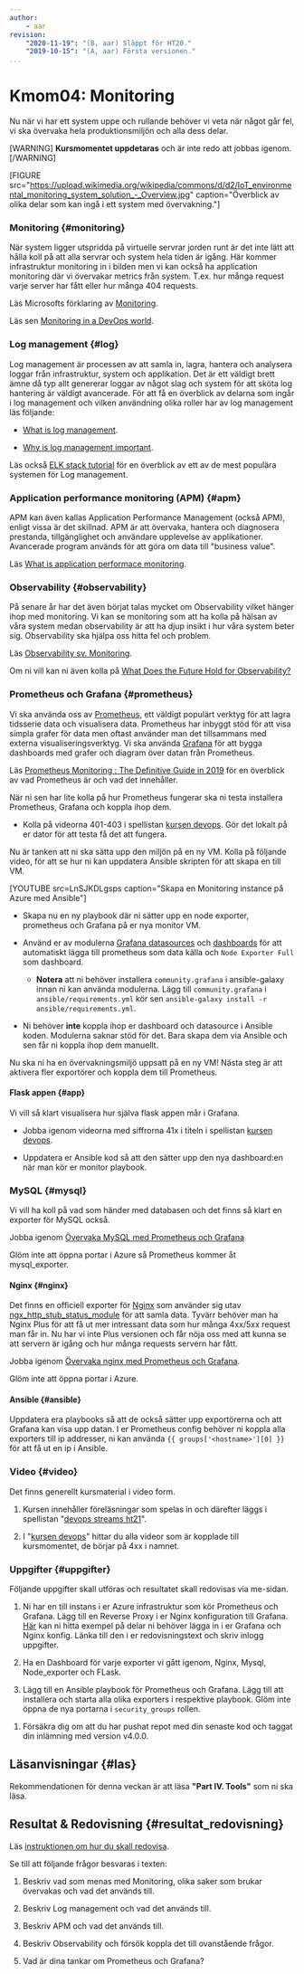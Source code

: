 ```yaml
---
author:
    - aar
revision:
    "2020-11-19": "(B, aar) Släppt för HT20."
    "2019-10-15": "(A, aar) Första versionen."
...
```

Kmom04: Monitoring
==================================

Nu när vi har ett system uppe och rullande behöver vi veta när något går fel, vi ska övervaka hela produktionsmiljön och alla dess delar.

<!-- more -->

[WARNING]
**Kursmomentet uppdetaras** och är inte redo att jobbas igenom.
[/WARNING]

[FIGURE src="https://upload.wikimedia.org/wikipedia/commons/d/d2/IoT_environmental_monitoring_system_solution_-_Overview.jpg" caption="Överblick av olika delar som kan ingå i ett system med övervakning."]



<!-- https://old.reddit.com/r/devops/comments/afqye3/whats_your_monitoring_and_alerting_stack_look_like/
https://itnext.io/deploy-elk-stack-in-docker-to-monitor-containers-c647d7e2bfcd
 -->
 
<!-- Elastic stack
https://logz.io/blog/10-elasticsearch-concepts/
https://github.com/nickjj/ansible-docker
https://www.guru99.com/elk-stack-tutorial.html
    Ny instance med t2.small
    Ny SG
    RP i LB nod för ELK
    Installera Beats på övriga instancer
    +1 app instance?
    Om de kör provision igen för att bara få upp ELK kommer det även starta upp en till av varje annan!!
    load balancer - https://galaxy.ansible.com/entercloudsuite/filebeat
        https -> http, enabled -> started?
    galaxy https://blog.ktz.me/getting-started-with-ansible-galaxy/
 -->


### Monitoring {#monitoring}

När system ligger utspridda på virtuelle servrar jorden runt är det inte lätt att hålla koll på att alla servrar och system hela tiden är igång. Här kommer infrastruktur monitoring in i bilden men vi kan också ha application monitoring där vi övervakar metrics från system. T.ex. hur många request varje server har fått eller hur många 404 requests.

Läs Microsofts förklaring av [Monitoring](https://docs.microsoft.com/en-us/azure/devops/learn/what-is-monitoring).

Läs sen [Monitoring in a DevOps world](https://queue.acm.org/detail.cfm?id=3178371).



### Log management {#log}

Log management är processen av att samla in, lagra, hantera och analysera loggar från infrastruktur, system och applikation. Det är ett väldigt brett ämne då typ allt genererar loggar av något slag och system för att sköta log hantering är väldigt avancerade. För att få en överblick av delarna som ingår i log management och vilken användning olika roller har av log management läs följande:

- [What is log management](https://www.tripwire.com/state-of-security/security-data-protection/security-controls/what-is-log-management/).

- [Why is log management important](https://www.graylog.org/post/why-is-log-management-important).

Läs också [ELK stack tutorial](https://www.guru99.com/elk-stack-tutorial.html) för en överblick av ett av de mest populära systemen för Log management.



### Application performance monitoring (APM) {#apm}

APM kan även kallas Application Performance Management (också APM), enligt vissa är det skillnad. APM är att övervaka, hantera och diagnosera prestanda, tillgänglighet och användare upplevelse av applikationer. Avancerade program används för att göra om data till "business value".

Läs [What is application performace monitoring](https://www.eginnovations.com/blog/what-is-application-performance-monitoring/).



### Observability {#observability}

På senare år har det även börjat talas mycket om Observability vilket hänger ihop med monitoring. Vi kan se monitoring som att ha kolla på hälsan av våra system medan observability är att ha djup insikt i hur våra system beter sig. Observability ska hjälpa oss hitta fel och problem.

Läs [Observability sv. Monitoring](https://dzone.com/articles/observability-vs-monitoring).

Om ni vill kan ni även kolla på [What Does the Future Hold for Observability?](https://www.youtube.com/watch?v=MkSdvPdS1oA)



### Prometheus och Grafana {#prometheus}

Vi ska använda oss av [Prometheus](https://prometheus.io/), ett väldigt populärt verktyg för att lagra tidsserie data och visualisera data. Prometheus har inbyggt stöd för att visa simpla grafer för data men oftast använder man det tillsammans med externa visualiseringsverktyg. Vi ska använda [Grafana](https://grafana.com/) för att bygga dashboards med grafer och diagram över datan från Prometheus.

Läs [Prometheus Monitoring : The Definitive Guide in 2019](https://devconnected.com/the-definitive-guide-to-prometheus-in-2019/) för en överblick av vad Prometheus är och vad det innehåller.

När ni sen har lite kolla på hur Prometheus fungerar ska ni testa installera Prometheus, Grafana och koppla ihop dem.

- Kolla på videorna 401-403 i spellistan [kursen devops](https://www.youtube.com/watch?v=u84GyxLGdEo&list=PLKtP9l5q3ce8s67TUj2qS85C4g1pbrx78&index=12). Gör det lokalt på er dator för att testa få det att fungera.

Nu är tanken att ni ska sätta upp den miljön på en ny VM. Kolla på följande video, för att se hur ni kan uppdatera Ansible skripten för att skapa en till VM.

[YOUTUBE src=LnSJKDLgsps  caption="Skapa en Monitoring instance på Azure med Ansible"]

- Skapa nu en ny playbook där ni sätter upp en node exporter, prometheus och Grafana på er nya monitor VM.

- Använd er av modulerna [Grafana datasources](https://docs.ansible.com/ansible/latest/collections/community/grafana/grafana_datasource_module.html) och [dashboards](https://docs.ansible.com/ansible/latest/collections/community/grafana/grafana_dashboard_module.html) för att automatiskt lägga till prometheus som data källa och `Node Exporter Full` som dashboard.
    - **Notera** att ni behöver installera `community.grafana` i ansible-galaxy innan ni kan använda modulerna. Lägg till `community.grafana` i `ansible/requirements.yml` kör sen `ansible-galaxy install -r ansible/requirements.yml`.
- Ni behöver **inte** koppla ihop er dashboard och datasource i Ansible koden. Modulerna saknar stöd för det. Bara skapa dem via Ansible och sen får ni koppla ihop dem manuellt.

Nu ska ni ha en övervakningsmiljö uppsatt på en ny VM! Nästa steg är att aktivera fler exportörer och koppla dem till Prometheus.




#### Flask appen {#app}

Vi vill så klart visualisera hur själva flask appen mår i Grafana.

- Jobba igenom videorna med siffrorna 41x i titeln i spellistan [kursen devops](https://www.youtube.com/playlist?list=PLKtP9l5q3ce8s67TUj2qS85C4g1pbrx78).

- Uppdatera er Ansible kod så att den sätter upp den nya dashboard:en när man kör er monitor playbook.




### MySQL {#mysql}

Vi vill ha koll på vad som händer med databasen och det finns så klart en exporter för MySQL också.

Jobba igenom [Övervaka MySQL med Prometheus och Grafana](kunskap/overvaka-mysql-med-prometheus-och-grafana)

Glöm inte att öppna portar i Azure så Prometheus kommer åt mysql_exporter.



#### Nginx {#nginx}

Det finns en officiell exporter för [Nginx](https://github.com/nginxinc/nginx-prometheus-exporter) som använder sig utav [ngx_http_stub_status_module](http://nginx.org/en/docs/http/ngx_http_stub_status_module.html) för att samla data. Tyvärr behöver man ha Nginx Plus för att få ut mer intressant data som hur många 4xx/5xx request man får in. Nu har vi inte Plus versionen och får nöja oss med att kunna se att servern är igång och hur många requests servern har fått.

Jobba igenom [Övervaka nginx med Prometheus och Grafana](kunskap/overvaka-nginx-med-prometheus-och-grafana).

Glöm inte att öppna portar i Azure.



#### Ansible {#ansible}

Uppdatera era playbooks så att de också sätter upp exportörerna och att Grafana kan visa upp datan. I er Prometheus config behöver ni koppla alla exporters till ip addresser, ni kan använda `{{ groups['<hostname>'][0] }}` för att få ut en ip i Ansible.



### Video {#video}

Det finns generellt kursmaterial i video form.

1. Kursen innehåller föreläsningar som spelas in och därefter läggs i spellistan "[devops streams ht21](https://www.youtube.com/playlist?list=PLKtP9l5q3ce8g4N0v72y47OiNePhjOqqN)".

1. I "[kursen devops](https://www.youtube.com/playlist?list=PLKtP9l5q3ce8s67TUj2qS85C4g1pbrx78)" hittar du alla videor som är kopplade till kursmomentet, de börjar på 4xx i namnet.



### Uppgifter {#uppgifter}

Följande uppgifter skall utföras och resultatet skall redovisas via me-sidan.

1. Ni har en till instans i er Azure infrastruktur som kör Prometheus och Grafana. Lägg till en Reverse Proxy i er Nginx konfiguration till Grafana. [Här](https://gist.github.com/AndreasArne/1b729078e53004303c511390f44dee7f) kan ni hitta exempel på delar ni behöver lägga in i er Grafana och Nginx konfig. Länka till den i er redovisningstext och skriv inlogg uppgifter.

1. Ha en Dashboard för varje exporter vi gått igenom, Nginx, Mysql, Node_exporter och FLask.

1. Lägg till en Ansible playbook för Prometheus och Grafana. Lägg till att installera och starta alla olika exporters i respektive playbook. Glöm inte öppna de nya portarna i `security_groups` rollen.

<!-- 1. Skapa larm i Prometheus som varnar om någon Docker container, Nginx eller instans inte längre är igång. Skapa även ett larm som varnar om minnet på hårddisken på Prometheus instansen har mindre än 5G kvar. -->
<!-- Hitta ett sätt som kan användas för att temporärt tar plats på hårddisken så larmet kan testas. -->

1. Försäkra dig om att du har pushat repot med din senaste kod och taggat din inlämning med version v4.0.0.




Läsanvisningar {#las}
--------------------------

Rekommendationen för denna veckan är att läsa **"Part IV. Tools"** som ni ska läsa.



Resultat & Redovisning  {#resultat_redovisning}
-----------------------------------------------

Läs [instruktionen om hur du skall redovisa](./../redovisa).

Se till att följande frågor besvaras i texten:

1. Beskriv vad som menas med Monitoring, olika saker som brukar övervakas och vad det används till.

2. Beskriv Log management och vad det används till.

3. Beskriv APM och vad det används till.

4. Beskriv Observability och försök koppla det till ovanstående frågor.

5. Vad är dina tankar om Prometheus och Grafana?
